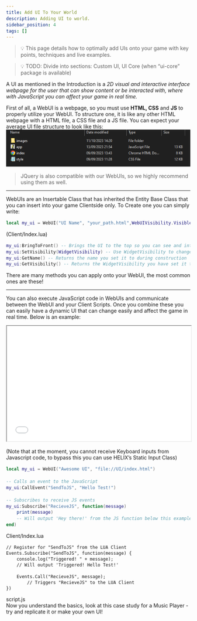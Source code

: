 ```yaml
---
title: Add UI To Your World
description: Adding UI to world.
sidebar_position: 4
tags: []
---
```



> 💡 This page details how to optimally add UIs onto your game with key points, techniques and live examples.

> 💡 TODO: Divide into sections: Custom UI, UI Core (when “ui-core” package is available)

A UI as mentioned in the Introduction is a *2D visual and interactive interface webpage for the user that can show content or be interacted with, where with JavaScript you can affect your game in real time.*

First of all, a WebUI is a webpage, so you must use **HTML, CSS** and **JS** to properly utilize your WebUI. To structure one, it is like any other HTML webpage with a HTML file, a CSS file and a JS file. You can expect your average UI file structure to look like this:
![](../../../img/docs/World-creation/add-ui/01_ui.png)
>JQuery is also compatible with our WebUIs, so we highly recommend using them as well. 

___
WebUIs are an Insertable Class that has inherited the Entity Base Class that you can insert into your game Clientside only. To Create one you can simply write:
```lua
local my_ui = WebUI("UI Name", "your_path.html",WebUIVisibility.Visible)
```
(Client/Index.lua)
```lua
my_ui:BringToFront() -- Brings the UI to the top so you can see and interact with it
my_ui:SetVisibility(WidgetVisibility) -- Use WidgetVisibility to change the UI state
my_ui:GetName() -- Returns the name you set it to during construction
my_ui:GetVisibility() -- Returns the WidgetVisibility you have set it to
```
There are many methods you can apply onto your WebUI, the most common ones are these!
___
You can also execute JavaScript code in WebUIs and communicate between the WebUI and your Client Scripts. Once you combine these you can easily have a dynamic UI that can change easily and affect the game in real time. Below is an example:

<iframe width="100%" height="315" src="../../../img/docs/World-creation/add-ui/02_2023-09-27_12-40-01.mp4" frameborder="1" allowfullscreen></iframe>


(Note that at the moment, you cannot receive Keyboard inputs from Javascript code, to bypass this you can use HELIX’s Static Input Class) 

```lua
local my_ui = WebUI("Awesome UI", "file://UI/index.html")

-- Calls an event to the JavaScript
my_ui:CallEvent("SendToJS", "Hello Test!")

-- Subscribes to receive JS events
my_ui:Subscribe("RecieveJS", function(message)
    print(message)
    -- Will output 'Hey there!' from the JS function below this example
end)
```
Client/Index.lua


```
// Register for "SendToJS" from the LUA Client
Events.Subscribe("SendToJS", function(message) {
    console.log("Triggered! " + message);
    // Will output 'Triggered! Hello Test!'

    Events.Call("RecieveJS", message);
		// Triggers "RecieveJS" to the LUA Client
})
```
script.js  
Now you understand the basics, look at this case study for a Music Player - try and replicate it or make your own UI!
